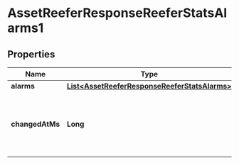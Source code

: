 
# AssetReeferResponseReeferStatsAlarms1

## Properties
Name | Type | Description | Notes
------------ | ------------- | ------------- | -------------
**alarms** | [**List&lt;AssetReeferResponseReeferStatsAlarms&gt;**](AssetReeferResponseReeferStatsAlarms.md) |  |  [optional]
**changedAtMs** | **Long** | Timestamp when the alarms were reported, in Unix milliseconds since epoch |  [optional]



